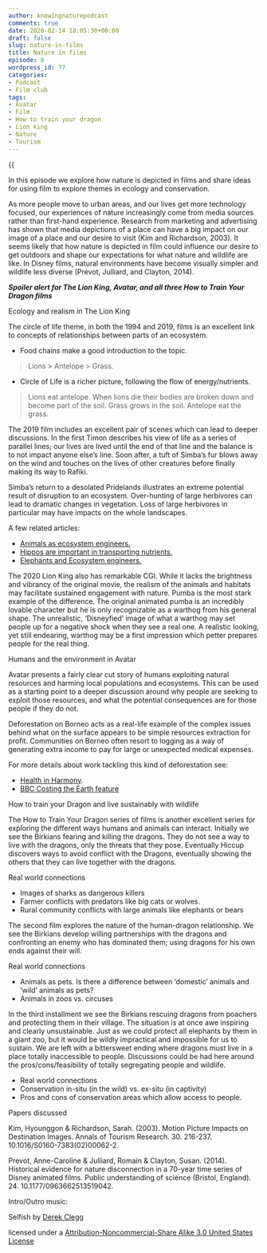 ```yaml
---
author: knowingnaturepodcast
comments: true
date: 2020-02-14 18:05:30+00:00
draft: false
slug: nature-in-films
title: Nature in films
episode: 8
wordpress_id: 77
categories:
- Podcast
- Film club
tags:
- Avatar
- Film
- How to train your dragon
- Lion king
- Nature
- Tourism
---
```


{{<audio src="https://knowingnature.podbean.com/mf/play/pi3gmd/Ep_8_-_Nature_in_film.mp3" >}}

In this episode we explore how nature is depicted in films and share ideas for
using film to explore themes in ecology and conservation.

As more people move to urban areas, and our lives get more technology focused,
our experiences of nature increasingly come from media sources rather than
first-hand experience. Research from marketing and advertising has shown that
media depictions of a place can have a big impact on our image of a place and
our desire to visit (Kim and Richardson, 2003). It seems likely that how
nature is depicted in film could influence our desire to get outdoors and
shape our expectations for what nature and wildlife are like. In Disney films,
natural environments have become visually simpler and wildlife less diverse
(Prevot, Julliard, and Clayton, 2014).

_**Spoiler alert for The Lion King, Avatar, and all three How to Train Your
Dragon films**_

Ecology and realism in The Lion King

The circle of life theme, in both the 1994 and 2019, films is an excellent
link to concepts of relationships between parts of an ecosystem.

  * Food chains make a good introduction to the topic.

>  Lions > Antelope > Grass.

  * Circle of Life is a richer picture, following the flow of energy/nutrients. 

> Lions eat antelope. When lions die their bodies are broken down and become
> part of the soil. Grass grows in the soil. Antelope eat the grass.

The 2019 film includes an excellent pair of scenes which can lead to deeper
discussions. In the first Timon describes his view of life as a series of
parallel lines; our lives are lived until the end of that line and the balance
is to not impact anyone else’s line. Soon after, a tuft of Simba’s fur blows
away on the wind and touches on the lives of other creatures before finally
making its way to Rafiki.

Simba’s return to a desolated Pridelands illustrates an extreme potential
result of disruption to an ecosystem. Over-hunting of large herbivores can
lead to dramatic changes in vegetation. Loss of large herbivores in particular
may have impacts on the whole landscapes.

A few related articles:

  * [Animals as ecosystem engineers.](https://animals.howstuffworks.com/animal-facts/5-animals-that-can-reshape-waterways1.htm)
  * [Hippos are important in transporting nutrients. ](https://www.sciencedaily.com/releases/2019/05/190501153400.htm)
  * [Elephants and Ecosystem engineers.](https://www.sciencedirect.com/science/article/abs/pii/S0169555X1100314X)

The 2020 Lion King also has remarkable CGI. While it lacks the brightness and
vibrancy of the original movie, the realism of the animals and habitats may
facilitate sustained engagement with nature. Pumba is the most stark example
of the difference. The original animated pumba is an incredibly lovable
character but he is only recognizable as a warthog from his general shape. The
unrealistic, ‘Disneyfied’ image of what a warthog may set people up for a
negative shock when they see a real one. A realistic looking, yet still
endearing, warthog may be a first impression which petter prepares people for
the real thing.

Humans and the environment in Avatar

Avatar presents a fairly clear cut story of humans exploiting natural
resources and harming local populations and ecosystems. This can be used as a
starting point to a deeper discussion around why people are seeking to exploit
those resources, and what the potential consequences are for those people if
they do not.

Deforestation on Borneo acts as a real-life example of the complex issues
behind what on the surface appears to be simple resources extraction for
profit. Communities on Borneo often resort to logging as a way of generating
extra income to pay for large or unexpected medical expenses.

For more details about work tackling this kind of deforestation see:

  * [Health in Harmony](https://healthinharmony.org/). 
  * [BBC Costing the Earth feature](https://www.bbc.co.uk/programmes/b08hnly0)

How to train your Dragon and live sustainably with wildlife

The How to Train Your Dragon series of films is another excellent series for
exploring the different ways humans and animals can interact. Initially we see
the Birkians fearing and killing the dragons. They do not see a way to live
with the dragons, only the threats that they pose. Eventually Hiccup discovers
ways to avoid conflict with the Dragons, eventually showing the others that
they can live together with the dragons.

Real world connections

  * Images of sharks as dangerous killers
  * Farmer conflicts with predators like big cats or wolves.
  * Rural community conflicts with large animals like elephants or bears

The second film explores the nature of the human-dragon relationship. We see
the Birkians develop willing partnerships with the dragons and confronting an
enemy who has dominated them; using dragons for his own ends against their
will.

Real world connections

  * Animals as pets. Is there a difference between ‘domestic’ animals and ‘wild’ animals as pets?
  * Animals in zoos vs. circuses

In the third installment we see the Birkians rescuing dragons from poachers
and protecting them in their village. The situation is at once awe inspiring
and clearly unsustainable. Just as we could protect all elephants by them in a
giant zoo, but it would be wildly impractical and impossible for us to
sustain. We are left with a bittersweet ending where dragons must live in a
place totally inaccessible to people. Discussions could be had here around the
pros/cons/feasibility of totally segregating people and wildlife.

  * Real world connections
  * Conservation in-situ (in the wild) vs. ex-situ (in captivity)
  * Pros and cons of conservation areas which allow access to people.

Papers discussed

Kim, Hyounggon & Richardson, Sarah. (2003). Motion Picture Impacts on
Destination Images. Annals of Tourism Research. 30. 216-237.
10.1016/S0160-7383(02)00062-2.

Prevot, Anne-Caroline & Julliard, Romain & Clayton, Susan. (2014). Historical
evidence for nature disconnection in a 70-year time series of Disney animated
films. Public understanding of science (Bristol, England). 24.
10.1177/0963662513519042.

Intro/Outro music:

Selfish by [Derek Clegg](http://freemusicarchive.org/music/Derek_Clegg/)

licensed under a [Attribution-Noncommercial-Share Alike 3.0 United States License](http://creativecommons.org/licenses/by-nc-sa/3.0/us/)

